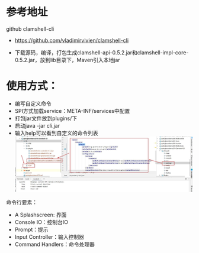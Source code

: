 # 参考地址
github clamshell-cli
- https://github.com/vladimirvivien/clamshell-cli

- 下载源码，编译，打包生成clamshell-api-0.5.2.jar和clamshell-impl-core-0.5.2.jar，放到lib目录下，Maven引入本地jar

# 使用方式：
- 编写自定义命令
- SPI方式加载service：META-INF/services中配置
- 打包jar文件放到plugins/下
- 启动java -jar cli.jar
- 输入help可以看到自定义的命令列表
![](img/流程.jpg)

命令行要素：
- A Splashscreen: 界面
- Console IO：控制台IO
- Prompt：提示
- Input Controller：输入控制器
- Command Handlers：命令处理器

